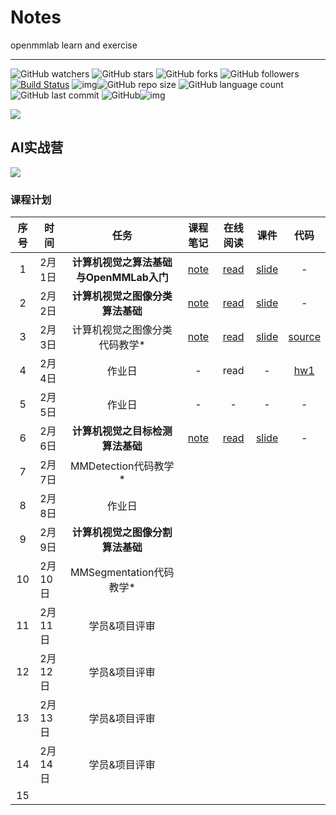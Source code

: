 # Notes
openmmlab learn and exercise

---

![GitHub watchers](https://img.shields.io/github/watchers/isLinXu/OpenMMLab-Learn-Exercise.svg) ![GitHub stars](https://img.shields.io/github/stars/isLinXu/OpenMMLab-Learn-Exercise.svg) ![GitHub forks](https://img.shields.io/github/forks/isLinXu/OpenMMLab-Learn-Exercise.svg) ![GitHub followers](https://img.shields.io/github/followers/isLinXu.svg?style=social)
 [![Build Status](https://img.shields.io/endpoint.svg?url=https%3A%2F%2Factions-badge.atrox.dev%2Fatrox%2Fsync-dotenv%2Fbadge&style=flat)](https://github.com/isLinXu/Yolov8_Efficient)  ![img](https://badgen.net/badge/icon/learning?icon=deepscan&label)![GitHub repo size](https://img.shields.io/github/repo-size/isLinXu/OpenMMLab-Learn-Exercise.svg?style=flat-square) ![GitHub language count](https://img.shields.io/github/languages/count/isLinXu/OpenMMLab-Learn-Exercise)  ![GitHub last commit](https://img.shields.io/github/last-commit/isLinXu/OpenMMLab-Learn-Exercise) ![GitHub](https://img.shields.io/github/license/isLinXu/OpenMMLab-Learn-Exercise.svg?style=flat-square)![img](https://hits.dwyl.com/isLinXu/OpenMMLab-Learn-Exercise.svg)

![](https://img2023.cnblogs.com/blog/1571518/202302/1571518-20230202115351337-523975146.jpg)

## AI实战营

![](https://img2023.cnblogs.com/blog/1571518/202302/1571518-20230203174116047-204135633.png)

### 课程计划

| 序号 | 时间    |                  任务                   |                          课程笔记                           |                        在线阅读                         |                             课件                             |                     代码                     |
| :--: | ------- | :-------------------------------------: | :---------------------------------------------------------: | :-----------------------------------------------------: | :----------------------------------------------------------: | :------------------------------------------: |
|  1   | 2月1日  | **计算机视觉之算法基础与OpenMMLab入门** |  [note](./notes/AI实战营-基础班/01-AI实战营-第一课笔记.md)  | [read](https://www.cnblogs.com/isLinXu/p/17082475.html) | [slide](./slides/AI实战营-基础班/01计算机视觉算法基础与OpenMMLab介绍.pdf) |                      -                       |
|  2   | 2月2日  |    **计算机视觉之图像分类算法基础**     |  [note](./notes/AI实战营-基础班/02-AI实战营-第二课笔记.md)  | [read](https://www.cnblogs.com/isLinXu/p/17090581.html) | [slide](./slides/AI实战营-基础班/02图像分类与MMClassification.pdf) |                      -                       |
|  3   | 2月3日  |      计算机视觉之图像分类代码教学*      |  [note](./notes/AI实战营-基础班/03-AI实战营-第三课笔记.md)  | [read](https://www.cnblogs.com/isLinXu/p/17092668.html) | [slide](./slides/AI实战营-基础班/北京超算30区使用MMClassification训练花卉图片分类模型.pdf) | [source](./jupyter/MMCls_flower_train.ipynb) |
|  4   | 2月4日  |                 作业日                  |                              -                              |                          read                           |                              -                               |           [hw1](./homework/mmcls)            |
|  5   | 2月5日  |                 作业日                  |                              -                              |                            -                            |                              -                               |                      -                       |
|  6   | 2月6日  |    **计算机视觉之目标检测算法基础**     | [note]((./notes/AI实战营-基础班/04-AI实战营-第四课笔记.md)) | [read](https://www.cnblogs.com/isLinXu/p/17096949.html) | [slide](./slides/AI实战营-基础班/03目标检测与MMDetection.pdf) |                      -                       |
|  7   | 2月7日  |          MMDetection代码教学*           |                                                             |                                                         |                                                              |                                              |
|  8   | 2月8日  |                 作业日                  |                                                             |                                                         |                                                              |                                              |
|  9   | 2月9日  |    **计算机视觉之图像分割算法基础**     |                                                             |                                                         |                                                              |                                              |
|  10  | 2月10日 |         MMSegmentation代码教学*         |                                                             |                                                         |                                                              |                                              |
|  11  | 2月11日 |              学员&项目评审              |                                                             |                                                         |                                                              |                                              |
|  12  | 2月12日 |              学员&项目评审              |                                                             |                                                         |                                                              |                                              |
|  13  | 2月13日 |              学员&项目评审              |                                                             |                                                         |                                                              |                                              |
|  14  | 2月14日 |              学员&项目评审              |                                                             |                                                         |                                                              |                                              |
|  15  |         |                                         |                                                             |                                                         |                                                              |                                              |